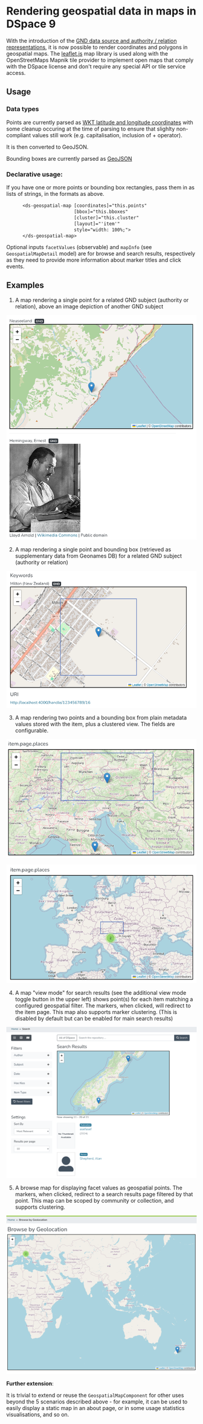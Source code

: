 # Rendering geospatial data in maps in DSpace 9

With the introduction of the [GND data source and authority / relation representations](#TODO), it is now possible to render coordinates and polygons
in geospatial maps. The [leaflet.js](https://leafletjs.com/reference.html) map library is used along with the OpenStreetMaps Mapnik tile provider to
implement open maps that comply with the DSpace license and don't require any special API or tile service access.

## Usage

### Data types

Points are currently parsed as [WKT latitude and longitude coordinates](https://en.wikipedia.org/wiki/Well-known_text_representation_of_geometry) with some
cleanup occuring at the time of parsing to ensure that slighlty non-compliant values still work (e.g. capitalisation, inclusion of + operator).

It is then converted to GeoJSON.

Bounding boxes are currently parsed as [GeoJSON](https://en.wikipedia.org/wiki/GeoJSON)

### Declarative usage:

If you have one or more points or bounding box rectangles, pass them in as lists of strings, in the formats as above.


```
      <ds-geospatial-map [coordinates]="this.points"
                         [bbox]="this.bboxes"
                         [cluster]="this.cluster"
                         [layout]="'item'"
                         style="width: 100%;">
      </ds-geospatial-map>
```

Optional inputs `facetValues` (observable) and `mapInfo` (see `GeospatialMapDetail` model) are for browse and search results, respectively
as they need to provide more information about marker titles and click events.
## Examples

1. A map rendering a single point for a related GND subject (authority or relation), above an image depiction of another GND subject

![A map rendering a single point for a related GND subject (authority or relation), above an image depiction of another GND subject](gnd-record-map.png)

2. A map rendering a single point and bounding box (retrieved as supplementary data from Geonames DB) for a related GND subject (authority or relation)

![A map rendering a single point and bounding box (retrieved as supplementary data from Geonames DB) for a related GND subject (authority or relation)](gnd-record-map-bbox.png)

3. A map rendering two points and a bounding box from plain metadata values stored with the item, plus a clustered view. The fields are configurable.

![A map rendering two points and a bounding box from plain metadata values stored with the item](item-page-map.png)

![A map rendering a cluster of two points and a bounding box from plain metadata values stored with the item](item-page-map-cluster.png)

4. A map "view mode" for search results (see the additional view mode toggle button in the upper left) shows point(s) for each item matching a configured
geospatial filter. The markers, when clicked, will redirect to the item page. This map also supports marker clustering.
(This is disabled by default but can be enabled for main search results)

![A map with markers representing items in search result lists](search-results-map.png)

5. A browse map for displaying facet values as geospatial points. The markers, when clicked, redirect to a search results page filtered by that point.
This map can be scoped by community or collection, and supports clustering.

![A map with a marker and a marker cluster represending facets (one or more search filter results)](browse-map.png)


**Further extension**:

It is trivial to extend or reuse the `GeospatialMapComponent` for other uses beyond the 5 scenarios described above - for example, it can be used
to easily display a static map in an about page, or in some usage statistics visualisations, and so on.

